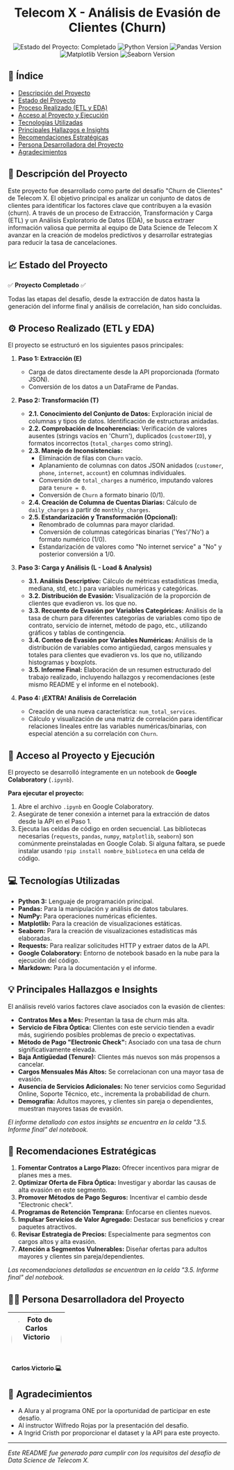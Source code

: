 <h1 align="center">Telecom X - Análisis de Evasión de Clientes (Churn)</h1>

<p align="center">
  <img src="https://img.shields.io/badge/STATUS-COMPLETADO-brightgreen" alt="Estado del Proyecto: Completado">
  <img src="https://img.shields.io/badge/Python-3.9%2B-blue" alt="Python Version">
  <img src="https://img.shields.io/badge/Pandas-1.3%2B-orange" alt="Pandas Version">
  <img src="https://img.shields.io/badge/Matplotlib-3.4%2B-purple" alt="Matplotlib Version">
  <img src="https://img.shields.io/badge/Seaborn-0.11%2B-red" alt="Seaborn Version">
</p>

## 📖 Índice
* [Descripción del Proyecto](#descripción-del-proyecto)
* [Estado del Proyecto](#estado-del-proyecto)
* [Proceso Realizado (ETL y EDA)](#proceso-realizado-etl-y-eda)
* [Acceso al Proyecto y Ejecución](#acceso-al-proyecto-y-ejecución)
* [Tecnologías Utilizadas](#tecnologías-utilizadas)
* [Principales Hallazgos e Insights](#principales-hallazgos-e-insights)
* [Recomendaciones Estratégicas](#recomendaciones-estratégicas)
* [Persona Desarrolladora del Proyecto](#persona-desarrolladora-del-proyecto)
* [Agradecimientos](#agradecimientos)

## <a name="descripción-del-proyecto"></a> 📝 Descripción del Proyecto
Este proyecto fue desarrollado como parte del desafío "Churn de Clientes" de Telecom X. El objetivo principal es analizar un conjunto de datos de clientes para identificar los factores clave que contribuyen a la evasión (churn). A través de un proceso de Extracción, Transformación y Carga (ETL) y un Análisis Exploratorio de Datos (EDA), se busca extraer información valiosa que permita al equipo de Data Science de Telecom X avanzar en la creación de modelos predictivos y desarrollar estrategias para reducir la tasa de cancelaciones.

## <a name="estado-del-proyecto"></a> 📈 Estado del Proyecto
:white_check_mark: **Proyecto Completado** :white_check_mark:

Todas las etapas del desafío, desde la extracción de datos hasta la generación del informe final y análisis de correlación, han sido concluidas.

## <a name="proceso-realizado-etl-y-eda"></a> ⚙️ Proceso Realizado (ETL y EDA)

El proyecto se estructuró en los siguientes pasos principales:

1.  **Paso 1: Extracción (E)**
    *   Carga de datos directamente desde la API proporcionada (formato JSON).
    *   Conversión de los datos a un DataFrame de Pandas.

2.  **Paso 2: Transformación (T)**
    *   **2.1. Conocimiento del Conjunto de Datos:** Exploración inicial de columnas y tipos de datos. Identificación de estructuras anidadas.
    *   **2.2. Comprobación de Incoherencias:** Verificación de valores ausentes (strings vacíos en 'Churn'), duplicados (`customerID`), y formatos incorrectos (`total_charges` como string).
    *   **2.3. Manejo de Inconsistencias:**
        *   Eliminación de filas con `Churn` vacío.
        *   Aplanamiento de columnas con datos JSON anidados (`customer`, `phone`, `internet`, `account`) en columnas individuales.
        *   Conversión de `total_charges` a numérico, imputando valores para `tenure = 0`.
        *   Conversión de `Churn` a formato binario (0/1).
    *   **2.4. Creación de Columna de Cuentas Diarias:** Cálculo de `daily_charges` a partir de `monthly_charges`.
    *   **2.5. Estandarización y Transformación (Opcional):**
        *   Renombrado de columnas para mayor claridad.
        *   Conversión de columnas categóricas binarias ('Yes'/'No') a formato numérico (1/0).
        *   Estandarización de valores como "No internet service" a "No" y posterior conversión a 1/0.

3.  **Paso 3: Carga y Análisis (L - Load & Analysis)**
    *   **3.1. Análisis Descriptivo:** Cálculo de métricas estadísticas (media, mediana, std, etc.) para variables numéricas y categóricas.
    *   **3.2. Distribución de Evasión:** Visualización de la proporción de clientes que evadieron vs. los que no.
    *   **3.3. Recuento de Evasión por Variables Categóricas:** Análisis de la tasa de churn para diferentes categorías de variables como tipo de contrato, servicio de internet, método de pago, etc., utilizando gráficos y tablas de contingencia.
    *   **3.4. Conteo de Evasión por Variables Numéricas:** Análisis de la distribución de variables como antigüedad, cargos mensuales y totales para clientes que evadieron vs. los que no, utilizando histogramas y boxplots.
    *   **3.5. Informe Final:** Elaboración de un resumen estructurado del trabajo realizado, incluyendo hallazgos y recomendaciones (este mismo README y el informe en el notebook).

4.  **Paso 4: ¡EXTRA! Análisis de Correlación**
    *   Creación de una nueva característica: `num_total_services`.
    *   Cálculo y visualización de una matriz de correlación para identificar relaciones lineales entre las variables numéricas/binarias, con especial atención a su correlación con `Churn`.

## <a name="acceso-al-proyecto-y-ejecución"></a> 📁 Acceso al Proyecto y Ejecución
El proyecto se desarrolló íntegramente en un notebook de **Google Colaboratory** (`.ipynb`).

**Para ejecutar el proyecto:**
1.  Abre el archivo `.ipynb` en Google Colaboratory.
2.  Asegúrate de tener conexión a internet para la extracción de datos desde la API en el Paso 1.
3.  Ejecuta las celdas de código en orden secuencial. Las bibliotecas necesarias (`requests`, `pandas`, `numpy`, `matplotlib`, `seaborn`) son comúnmente preinstaladas en Google Colab. Si alguna faltara, se puede instalar usando `!pip install nombre_biblioteca` en una celda de código.

## <a name="tecnologías-utilizadas"></a> 💻 Tecnologías Utilizadas
*   **Python 3:** Lenguaje de programación principal.
*   **Pandas:** Para la manipulación y análisis de datos tabulares.
*   **NumPy:** Para operaciones numéricas eficientes.
*   **Matplotlib:** Para la creación de visualizaciones estáticas.
*   **Seaborn:** Para la creación de visualizaciones estadísticas más elaboradas.
*   **Requests:** Para realizar solicitudes HTTP y extraer datos de la API.
*   **Google Colaboratory:** Entorno de notebook basado en la nube para la ejecución del código.
*   **Markdown:** Para la documentación y el informe.

## <a name="principales-hallazgos-e-insights"></a> 💡 Principales Hallazgos e Insights
El análisis reveló varios factores clave asociados con la evasión de clientes:
*   **Contratos Mes a Mes:** Presentan la tasa de churn más alta.
*   **Servicio de Fibra Óptica:** Clientes con este servicio tienden a evadir más, sugiriendo posibles problemas de precio o expectativas.
*   **Método de Pago "Electronic Check":** Asociado con una tasa de churn significativamente elevada.
*   **Baja Antigüedad (Tenure):** Clientes más nuevos son más propensos a cancelar.
*   **Cargos Mensuales Más Altos:** Se correlacionan con una mayor tasa de evasión.
*   **Ausencia de Servicios Adicionales:** No tener servicios como Seguridad Online, Soporte Técnico, etc., incrementa la probabilidad de churn.
*   **Demografía:** Adultos mayores, y clientes sin pareja o dependientes, muestran mayores tasas de evasión.

*El informe detallado con estos insights se encuentra en la celda "3.5. Informe final" del notebook.*

## <a name="recomendaciones-estratégicas"></a> 🚀 Recomendaciones Estratégicas
1.  **Fomentar Contratos a Largo Plazo:** Ofrecer incentivos para migrar de planes mes a mes.
2.  **Optimizar Oferta de Fibra Óptica:** Investigar y abordar las causas de alta evasión en este segmento.
3.  **Promover Métodos de Pago Seguros:** Incentivar el cambio desde "Electronic check".
4.  **Programas de Retención Temprana:** Enfocarse en clientes nuevos.
5.  **Impulsar Servicios de Valor Agregado:** Destacar sus beneficios y crear paquetes atractivos.
6.  **Revisar Estrategia de Precios:** Especialmente para segmentos con cargos altos y alta evasión.
7.  **Atención a Segmentos Vulnerables:** Diseñar ofertas para adultos mayores y clientes sin pareja/dependientes.

*Las recomendaciones detalladas se encuentran en la celda "3.5. Informe final" del notebook.*

## <a name="persona-desarrolladora-del-proyecto"></a> 👨‍💻 Persona Desarrolladora del Proyecto

| <a href="https://github.com/thecat065" target="_blank"><img src="https://avatars.githubusercontent.com/u/84462727?s=400&u=e1e54489ec1ad20af8034beff9354a122b9e9a79&v=4" width="115" height="115" style="border-radius:50%; object-fit: cover;" alt="Foto de Carlos Victorio"><br><sub>Carlos Victorio 💻</sub></a> |
| :---: |

## <a name="agradecimientos"></a> 🙏 Agradecimientos
*   A Alura y al programa ONE por la oportunidad de participar en este desafío.
*   Al instructor Wilfredo Rojas por la presentación del desafío.
*   A Ingrid Cristh por proporcionar el dataset y la API para este proyecto.

---
*Este README fue generado para cumplir con los requisitos del desafío de Data Science de Telecom X.*
